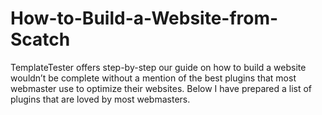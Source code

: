 # How-to-Build-a-Website-from-Scatch
TemplateTester offers step-by-step our guide on how to build a website wouldn’t be complete without a mention of the best plugins that most webmaster use to optimize their websites. Below I have prepared a list of plugins that are loved by most webmasters.
